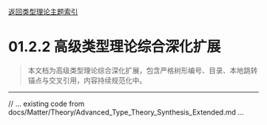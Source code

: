 [返回类型理论主题索引](./README.md)

# 01.2.2 高级类型理论综合深化扩展

> 本文档为高级类型理论综合深化扩展，包含严格树形编号、目录、本地跳转锚点与交叉引用，内容持续规范化中。

---

// ... existing code from docs/Matter/Theory/Advanced_Type_Theory_Synthesis_Extended.md ...
